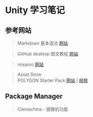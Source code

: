 # Unity 学习笔记

## 参考网站
>Markdown 基本语法 [网站](https://blog.csdn.net/qiphon3650/article/details/81002152)

>GitHub desktop 图文教程 [网站](https://www.jianshu.com/p/a6fc842f501d)

>mixamo [网站](https://www.mixamo.com/)

>Asset Store  
POLYGON Starter Pack [网站](https://assetstore.unity.com/packages/3d/props/polygon-starter-pack-156819) | [视频](https://www.bilibili.com/video/BV1oZ4y1p7ay)


## Package Manager
>Ciemachine - 摄像机功能

